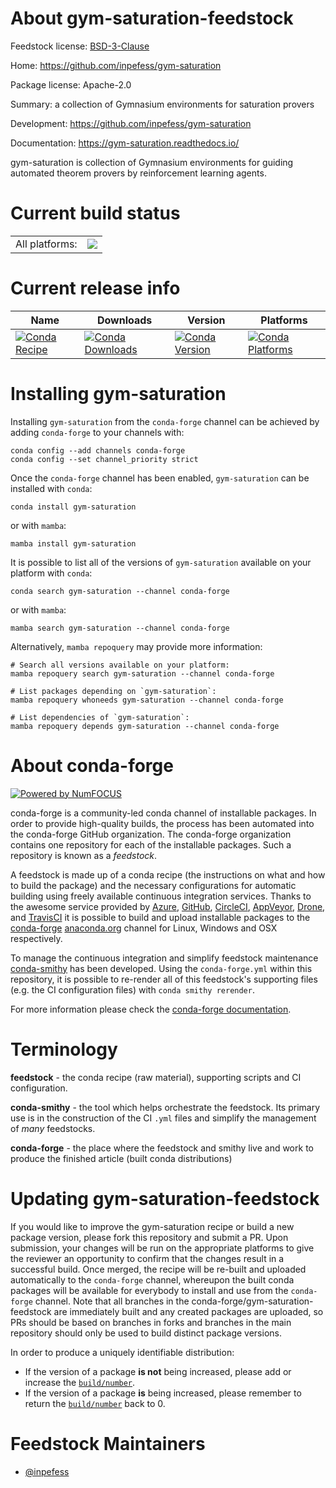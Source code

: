 About gym-saturation-feedstock
==============================

Feedstock license: [BSD-3-Clause](https://github.com/conda-forge/gym-saturation-feedstock/blob/main/LICENSE.txt)

Home: https://github.com/inpefess/gym-saturation

Package license: Apache-2.0

Summary: a collection of Gymnasium environments for saturation provers

Development: https://github.com/inpefess/gym-saturation

Documentation: https://gym-saturation.readthedocs.io/

gym-saturation is collection of Gymnasium environments for guiding
automated theorem provers by reinforcement learning agents.


Current build status
====================


<table><tr><td>All platforms:</td>
    <td>
      <a href="https://dev.azure.com/conda-forge/feedstock-builds/_build/latest?definitionId=15261&branchName=main">
        <img src="https://dev.azure.com/conda-forge/feedstock-builds/_apis/build/status/gym-saturation-feedstock?branchName=main">
      </a>
    </td>
  </tr>
</table>

Current release info
====================

| Name | Downloads | Version | Platforms |
| --- | --- | --- | --- |
| [![Conda Recipe](https://img.shields.io/badge/recipe-gym--saturation-green.svg)](https://anaconda.org/conda-forge/gym-saturation) | [![Conda Downloads](https://img.shields.io/conda/dn/conda-forge/gym-saturation.svg)](https://anaconda.org/conda-forge/gym-saturation) | [![Conda Version](https://img.shields.io/conda/vn/conda-forge/gym-saturation.svg)](https://anaconda.org/conda-forge/gym-saturation) | [![Conda Platforms](https://img.shields.io/conda/pn/conda-forge/gym-saturation.svg)](https://anaconda.org/conda-forge/gym-saturation) |

Installing gym-saturation
=========================

Installing `gym-saturation` from the `conda-forge` channel can be achieved by adding `conda-forge` to your channels with:

```
conda config --add channels conda-forge
conda config --set channel_priority strict
```

Once the `conda-forge` channel has been enabled, `gym-saturation` can be installed with `conda`:

```
conda install gym-saturation
```

or with `mamba`:

```
mamba install gym-saturation
```

It is possible to list all of the versions of `gym-saturation` available on your platform with `conda`:

```
conda search gym-saturation --channel conda-forge
```

or with `mamba`:

```
mamba search gym-saturation --channel conda-forge
```

Alternatively, `mamba repoquery` may provide more information:

```
# Search all versions available on your platform:
mamba repoquery search gym-saturation --channel conda-forge

# List packages depending on `gym-saturation`:
mamba repoquery whoneeds gym-saturation --channel conda-forge

# List dependencies of `gym-saturation`:
mamba repoquery depends gym-saturation --channel conda-forge
```


About conda-forge
=================

[![Powered by
NumFOCUS](https://img.shields.io/badge/powered%20by-NumFOCUS-orange.svg?style=flat&colorA=E1523D&colorB=007D8A)](https://numfocus.org)

conda-forge is a community-led conda channel of installable packages.
In order to provide high-quality builds, the process has been automated into the
conda-forge GitHub organization. The conda-forge organization contains one repository
for each of the installable packages. Such a repository is known as a *feedstock*.

A feedstock is made up of a conda recipe (the instructions on what and how to build
the package) and the necessary configurations for automatic building using freely
available continuous integration services. Thanks to the awesome service provided by
[Azure](https://azure.microsoft.com/en-us/services/devops/), [GitHub](https://github.com/),
[CircleCI](https://circleci.com/), [AppVeyor](https://www.appveyor.com/),
[Drone](https://cloud.drone.io/welcome), and [TravisCI](https://travis-ci.com/)
it is possible to build and upload installable packages to the
[conda-forge](https://anaconda.org/conda-forge) [anaconda.org](https://anaconda.org/)
channel for Linux, Windows and OSX respectively.

To manage the continuous integration and simplify feedstock maintenance
[conda-smithy](https://github.com/conda-forge/conda-smithy) has been developed.
Using the ``conda-forge.yml`` within this repository, it is possible to re-render all of
this feedstock's supporting files (e.g. the CI configuration files) with ``conda smithy rerender``.

For more information please check the [conda-forge documentation](https://conda-forge.org/docs/).

Terminology
===========

**feedstock** - the conda recipe (raw material), supporting scripts and CI configuration.

**conda-smithy** - the tool which helps orchestrate the feedstock.
                   Its primary use is in the construction of the CI ``.yml`` files
                   and simplify the management of *many* feedstocks.

**conda-forge** - the place where the feedstock and smithy live and work to
                  produce the finished article (built conda distributions)


Updating gym-saturation-feedstock
=================================

If you would like to improve the gym-saturation recipe or build a new
package version, please fork this repository and submit a PR. Upon submission,
your changes will be run on the appropriate platforms to give the reviewer an
opportunity to confirm that the changes result in a successful build. Once
merged, the recipe will be re-built and uploaded automatically to the
`conda-forge` channel, whereupon the built conda packages will be available for
everybody to install and use from the `conda-forge` channel.
Note that all branches in the conda-forge/gym-saturation-feedstock are
immediately built and any created packages are uploaded, so PRs should be based
on branches in forks and branches in the main repository should only be used to
build distinct package versions.

In order to produce a uniquely identifiable distribution:
 * If the version of a package **is not** being increased, please add or increase
   the [``build/number``](https://docs.conda.io/projects/conda-build/en/latest/resources/define-metadata.html#build-number-and-string).
 * If the version of a package **is** being increased, please remember to return
   the [``build/number``](https://docs.conda.io/projects/conda-build/en/latest/resources/define-metadata.html#build-number-and-string)
   back to 0.

Feedstock Maintainers
=====================

* [@inpefess](https://github.com/inpefess/)


